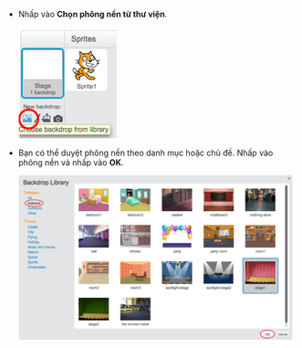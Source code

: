 + Nhấp vào **Chọn phông nền từ thư viện**.
    
    ![ảnh chụp màn hình](images/stage-choose.png)

+ Bạn có thể duyệt phông nền theo danh mục hoặc chủ đề. Nhấp vào phông nền và nhấp vào **OK**.
    
    ![ảnh chụp màn hình](images/backdrop.png)